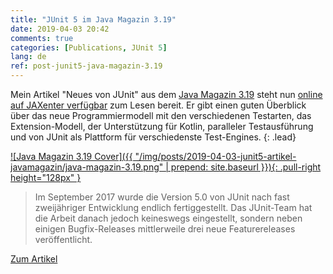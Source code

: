 ```yaml
---
title: "JUnit 5 im Java Magazin 3.19"
date: 2019-04-03 20:42
comments: true
categories: [Publications, JUnit 5]
lang: de
ref: post-junit5-java-magazin-3.19
---
```


Mein Artikel "Neues von JUnit" aus dem [Java Magazin 3.19](https://jaxenter.de/ausgaben/java-magazin-3-19) steht nun [online auf JAXenter verfügbar](https://jaxenter.de/junit-5-beyond-testing-framework-81787) zum Lesen bereit. Er gibt einen guten Überblick über das neue Programmiermodell mit den verschiedenen Testarten, das Extension-Modell, der Unterstützung für Kotlin, paralleler Testausführung und von JUnit als Plattform für verschiedenste Test-Engines.<!--more-->
{: .lead}

[![Java Magazin 3.19 Cover]({{ "/img/posts/2019-04-03-junit5-artikel-javamagazin/java-magazin-3.19.png" | prepend: site.baseurl }}){: .pull-right height="128px" }](https://jaxenter.de/junit-5-beyond-testing-framework-81787)

> Im September 2017 wurde die Version 5.0 von JUnit nach fast zweijähriger Entwicklung endlich fertiggestellt. Das JUnit-Team hat die Arbeit danach jedoch keineswegs eingestellt, sondern neben einigen Bugfix-Releases mittlerweile drei neue Featurereleases veröffentlicht.

<a href="https://jaxenter.de/junit-5-beyond-testing-framework-81787" class="btn btn-primary btn-lg">Zum Artikel <span aria-hidden="true"><i class="fas fa-external-link-square-alt"></i></span></a>

